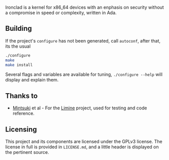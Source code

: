 Ironclad is a kernel for x86_64 devices with an enphasis on security without a
compromise in speed or complexity, written in Ada.

## Building

If the project's `configure` has not been generated, call `autoconf`, after
that, its the usual

```bash
./configure
make
make install
```

Several flags and variables are available for tuning, `./configure --help` will
display and explain them.

## Thanks to

- [Mintsuki](https://github.com/mintsuki) et al - For the
[Limine](https://github.com/limine-bootloader/limine) project, used for testing
and code reference.

## Licensing

This project and its components are licensed under the GPLv3 license.
The license in full is provided in `LICENSE.md`, and a little header is
displayed on the pertinent source.

